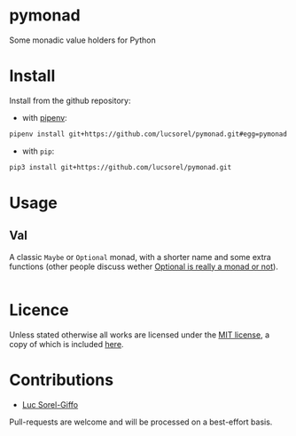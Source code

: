 # pymonad
Some monadic value holders for Python

# Install

Install from the github repository:

* with [pipenv](https://pipenv.readthedocs.io/en/latest/):

```sh
pipenv install git+https://github.com/lucsorel/pymonad.git#egg=pymonad
```

* with `pip`:

```sh
pip3 install git+https://github.com/lucsorel/pymonad.git
```

# Usage

## Val

A classic `Maybe` or `Optional` monad, with a shorter name and some extra functions (other people discuss wether [Optional is really a monad or not](https://www.sitepoint.com/how-optional-breaks-the-monad-laws-and-why-it-matters/)).

```python
```

# Licence

Unless stated otherwise all works are licensed under the [MIT license](http://spdx.org/licenses/MIT.html), a copy of which is included [here](LICENSE).

# Contributions

* [Luc Sorel-Giffo](https://github.com/lucsorel)

Pull-requests are welcome and will be processed on a best-effort basis.
